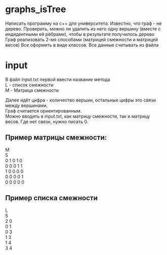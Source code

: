 # graphs_isTree
Написать программу на с++ для университета.
Известно, что граф - не дерево. Проверить, можно ли удалить из него одну вершину (вместе с индидентными ей рёбрами), чтобы в результате получилось дерево
Граф реализовать 2-мя способами (матрицей смежности и матрицей весов)
Все оформить в виде классов. Все данные считывать из файла

# input
В файл input.txt первой ввести название метода  
L - список смежности  
M - Матрица смежности  

Далее идёт цифра - количество вершин, остальные цифры это связи между вершинами.  
Граф считается ориентированным.  
Можно вводить в input.txt, как матрицу смежности, так и матрицу весов. Где нет связи, нужно писать 0.  
## Пример матрицы смежности:
M  
5  
0 1 0 1 0  
0 0 0 1 1  
1 0 0 0 0  
0 0 0 0 1  
0 0 0 0 0  
## Пример списка смежности
L  
5  
2 0  
0 1  
0 3  
1 3  
1 4  
3 4  
